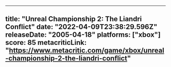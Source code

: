 
---
title: "Unreal Championship 2: The Liandri Conflict"
date: "2022-04-09T23:38:29.596Z"
releaseDate: "2005-04-18"
platforms: ["xbox"]
score: 85
metacriticLink: "https://www.metacritic.com/game/xbox/unreal-championship-2-the-liandri-conflict"
---

